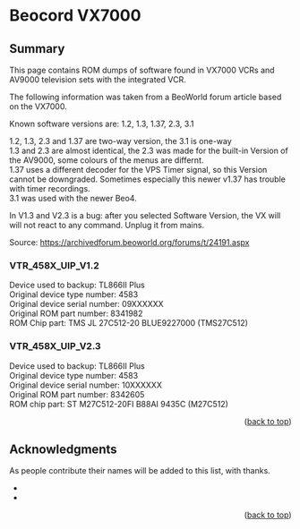 # Beocord VX7000

## Summary

This page contains ROM dumps of software found in VX7000 VCRs and AV9000 television sets with the integrated VCR.

The following information was taken from a BeoWorld forum article based on the VX7000.

Known software versions are: 1.2, 1.3, 1.37, 2.3, 3.1

1.2, 1.3, 2.3 and 1.37 are two-way version, the 3.1 is one-way  
1.3 and 2.3 are almost identical, the 2.3 was made for the built-in Version of the AV9000, some colours of the menus are differnt.  
1.37 uses a different decoder for the VPS Timer signal, so this Version cannot be downgraded. Sometimes especially this newer v1.37 has trouble with timer recordings.  
3.1 was used with the newer Beo4.  

In V1.3 and V2.3 is a bug: after you selected Software Version, the VX will will not react to any command. Unplug it from mains.  

Source: https://archivedforum.beoworld.org/forums/t/24191.aspx

### VTR_458X_UIP_V1.2
Device used to backup: TL866II Plus  
Original device type number: 4583  
Original device serial number: 09XXXXXX  
Original ROM part number: 8341982  
ROM Chip part: TMS JL 27C512-20 BLUE9227000 (TMS27C512)  

### VTR_458X_UIP_V2.3
Device used to backup: TL866II Plus  
Original device type number: 4583  
Original device serial number: 10XXXXXX  
Original ROM part number: 8342605  
ROM chip part: ST M27C512-20FI B88AI 9435C (M27C512)  

<p align="right">(<a href="#top">back to top</a>)</p>


<!-- ACKNOWLEDGMENTS -->
## Acknowledgments

As people contribute their names will be added to this list, with thanks.

* []()
* []()

<p align="right">(<a href="#top">back to top</a>)</p>
